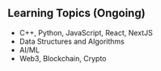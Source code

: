 
## Learning Topics (Ongoing)

- C++, Python, JavaScript, React, NextJS
- Data Structures and Algorithms
- AI/ML
- Web3, Blockchain, Crypto